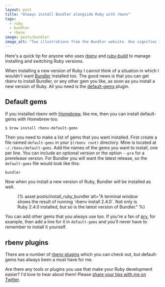 ```yaml
---
layout: post
title: "Always install Bundler alongside Ruby with rbenv"
tags:
  - ruby
  - bundler
  - rbenv
image: posts/bundler
image_alt: "Two illustrations from the Bundler website. One signifies installing Ruby and the other Bundler itself."
---
```


Here's a quick tip for anyone who uses [rbenv](https://github.com/rbenv/rbenv) and [ruby-build](https://github.com/rbenv/ruby-build) to manage installing and switching Ruby versions.

When installing a new version of Ruby I cannot think of a situation in which I wouldn't want [Bundler](http://bundler.io/) installed too. The good news is that you can get rbenv to install Bundler, or any other gem you like, as soon as you install a new version of Ruby. All you need is the [default-gems](https://github.com/rbenv/rbenv-default-gems) plugin.

## Default gems

If you installed rbenv with [Homebrew](https://brew.sh/), like me, then you can install default-gems with Homebrew too.

```bash
$ brew install rbenv-default-gems
```

Then you need to make a list of gems that you want installed. First create a file named `default-gems` in your `$(rbenv root)` directory. Mine is located at `~/.rbenv/default-gems`. Add the names of the gems you want to install, one per line. You can include an optional version or the option `--pre` for a prerelease version. For Bundler you will want the latest release, so the `default-gems` file would look like this:

```
bundler
```

Now when you install a new version of Ruby, Bundler will be installed as well.

<figure class="post-image post-image-outside">
  <picture>
    <source type="image/webp" srcset="{% asset posts/install_ruby_bundler @path %}.webp">
    {% asset posts/install_ruby_bundler alt="A terminal window shows the result of running `rbenv install 2.4.0`. Not only is Ruby 2.4.0 installed, but so is the latest version of Bundler." %}
  </picture>
</figure>

You can add other gems that you always use too. If you're a fan of [pry](http://pryrepl.org/), for example, then add a line for it in `default-gems` and you'll never have to remember to install it yourself.

## rbenv plugins

There are a number of [rbenv plugins](https://github.com/rbenv/rbenv/wiki/Plugins) which you can check out, but default-gems has always been a must have for me.

Are there any tools or plugins you use that make your Ruby development easier? I'd love to hear about them! Please [share your tips with me on Twitter](https://twitter.com).
